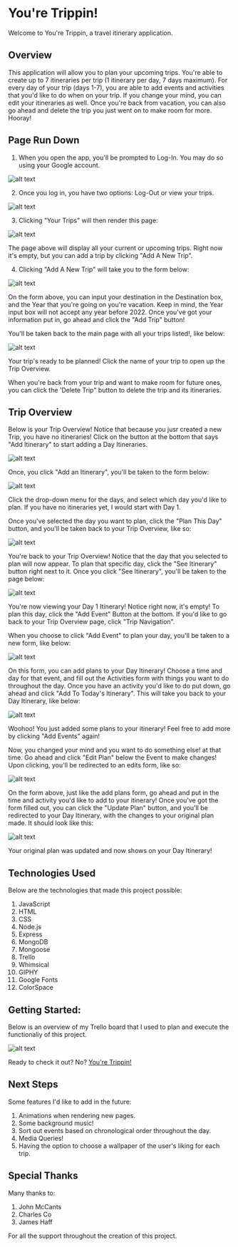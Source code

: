# You're Trippin!

Welcome to You're Trippin, a travel itinerary application.

## Overview 

This application will allow you to plan your upcoming trips. You're able to create up to 7 itineraries per trip (1 itinerary per day, 7 days maximum). For every day of your trip (days 1-7), you are able to add events and activities that you'd like to do when on your trip. If you change your mind, you can edit your itineraries as well. Once you're back from vacation, you can also go ahead and delete the trip you just went on to make room for more. Hooray!

## Page Run Down

1. When you open the app, you'll be prompted to Log-In. You may do so using your Google account. 

![alt text](https://i.imgur.com/XTe01cH.png)

2. Once you log in, you have two options: Log-Out or view your trips. 

![alt text](https://i.imgur.com/XjX26PU.png)

3. Clicking "Your Trips" will then render this page: 

![alt text](https://i.imgur.com/23kKcVU.png)

The page above will display all your current or upcoming trips. Right now it's empty, but you can add a trip by clicking "Add A New Trip".

4. Clicking "Add A New Trip" will take you to the form below: 

![alt text](https://i.imgur.com/EqPNdm4.png)

On the form above, you can input your destination in the Destination box, and the Year that you're going on you're vacation. Keep in mind, the Year input box will not accept any year before 2022. Once you've got your information put in, go ahead and click the "Add Trip" button! 

You'll be taken back to the main page with all your trips listed!, like below: 

![alt text](https://i.imgur.com/WvSjbzs.png)

Your trip's ready to be planned! Click the name of your trip to open up the Trip Overview. 

When you're back from your trip and want to make room for future ones, you can click the 'Delete Trip" button to delete the trip and its itineraries.

## Trip Overview 

Below is your Trip Overview! Notice that because you jusr created a new Trip, you have no itineraries! Click on the button at the bottom that says "Add Itinerary" to start adding a Day Itineraries. 

![alt text](https://i.imgur.com/P9r6fQa.png) 

Once, you click "Add an Itinerary", you'll be taken to the form below: 

![alt text](https://i.imgur.com/S5oTNJT.png)

Click the drop-down menu for the days, and select which day you'd like to plan. If you have no itineraries yet, I would start with Day 1. 

Once you've selected the day you want to plan, click the "Plan This Day" button, and you'll be taken back to your Trip Overview, like so:

![alt text](https://i.imgur.com/ctQz7Z6.png)

You're back to your Trip Overview! Notice that the day that you selected to plan will now appear. To plan that specific day, click the "See Itinerary" button right next to it. Once you click "See Itinerary", you'll be taken to the page below: 

![alt text](https://i.imgur.com/Z1rls31.png)

You're now viewing your Day 1 Itinerary! Notice right now, it's empty! To plan this day, click the "Add Event" Button at the bottom. If you'd like to go back to your Trip Overview page, click "Trip Navigation". 

When you choose to click "Add Event" to plan your day, you'll be taken to a new form, like below: 

![alt text](https://i.imgur.com/X1zrSA2.png)

On this form, you can add plans to your Day Itinerary! Choose a time and day for that event, and fill out the Activities form with things you want to do throughout the day. Once you have an activity you'd like to do put down, go ahead and click "Add To Today's Itinerary". This will take you back to your Day Itinerary, like below: 

![alt text](https://i.imgur.com/9ow2LOt.png)

Woohoo! You just added some plans to your itinerary! Feel free to add more by clicking "Add Events" again! 

Now, you changed your mind and you want to do something else! at that time. Go ahead and click "Edit Plan" below the Event to make changes! Upon clicking, you'll be redirected to an edits form, like so: 

![alt text](https://i.imgur.com/y50Wce5.png)

On the form above, just like the add plans form, go ahead and put in the time and activity you'd like to add to your itinerary! Once you've got the form filled out, you can click the "Update Plan" button, and you'll be redirected to your Day Itinerary, with the changes to your original plan made. It should look like this:

![alt text](https://i.imgur.com/oqDK2ln.png)

Your original plan was updated and now shows on your Day Itinerary! 


## Technologies Used

Below are the technologies that made this project possible:

1. JavaScript
2. HTML
3. CSS
4. Node.js
5. Express
6. MongoDB
7. Mongoose
8. Trello
9. Whimsical
10. GIPHY
11. Google Fonts
12. ColorSpace


## Getting Started:

Below is an overview of my Trello board that I used to plan and execute the functionaliy of this project.

![alt text](https://i.imgur.com/sFrzbcK.png)


Ready to check it out? No? 
[You're Trippin!](https://youre-trippin.herokuapp.com/)


## Next Steps

Some features I'd like to add in the future: 

1. Animations when rendering new pages.
2. Some background music!
3. Sort out events based on chronological order throughout the day.
4. Media Queries!
5. Having the option to choose a wallpaper of the user's liking for each trip.


## Special Thanks

Many thanks to:

1. John McCants
2. Charles Co
3. James Haff 

For all the support throughout the creation of this project. 